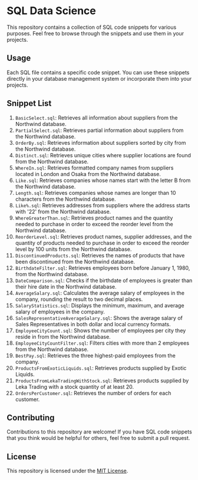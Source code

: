# SQL Data Science

This repository contains a collection of SQL code snippets for various purposes. Feel free to browse through the snippets and use them in your projects.

## Usage

Each SQL file contains a specific code snippet. You can use these snippets directly in your database management system or incorporate them into your projects.

## Snippet List

1. `BasicSelect.sql`: Retrieves all information about suppliers from the Northwind database.
2. `PartialSelect.sql`: Retrieves partial information about suppliers from the Northwind database.
3. `OrderBy.sql`: Retrieves information about suppliers sorted by city from the Northwind database.
4. `Distinct.sql`: Retrieves unique cities where supplier locations are found from the Northwind database.
5. `WhereIn.sql`: Retrieves formatted company names from suppliers located in London and Osaka from the Northwind database.
6. `Like.sql`: Retrieves companies whose names start with the letter B from the Northwind database.
7. `Length.sql`: Retrieves companies whose names are longer than 10 characters from the Northwind database.
8. `Like%.sql`: Retrieves addresses from suppliers where the address starts with '22' from the Northwind database.
9. `WhereGreaterThan.sql`: Retrieves product names and the quantity needed to purchase in order to exceed the reorder level from the Northwind database.
10. `ReorderLevel.sql`: Retrieves product names, supplier addresses, and the quantity of products needed to purchase in order to exceed the reorder level by 100 units from the Northwind database.
11. `DiscontinuedProducts.sql`: Retrieves the names of products that have been discontinued from the Northwind database.
12. `BirthdateFilter.sql`: Retrieves employees born before January 1, 1980, from the Northwind database.
13. `DateComparison.sql`: Checks if the birthdate of employees is greater than their hire date in the Northwind database.
14. `AverageSalary.sql`: Calculates the average salary of employees in the company, rounding the result to two decimal places.
15. `SalaryStatistics.sql`: Displays the minimum, maximum, and average salary of employees in the company.
16. `SalesRepresentativeAverageSalary.sql`: Shows the average salary of Sales Representatives in both dollar and local currency formats.
17. `EmployeeCityCount.sql`: Shows the number of employees per city they reside in from the Northwind database.
18. `EmployeeCityCountFilter.sql`: Filters cities with more than 2 employees from the Northwind database.
19. `BestPay.sql`: Retrieves the three highest-paid employees from the company.
20. `ProductsFromExoticLiquids.sql`: Retrieves products supplied by Exotic Liquids.
21. `ProductsFromLekaTradingWithStock.sql`: Retrieves products supplied by Leka Trading with a stock quantity of at least 20.
22. `OrdersPerCustomer.sql`: Retrieves the number of orders for each customer.


## Contributing

Contributions to this repository are welcome! If you have SQL code snippets that you think would be helpful for others, feel free to submit a pull request.

## License

This repository is licensed under the [MIT License](LICENSE).
